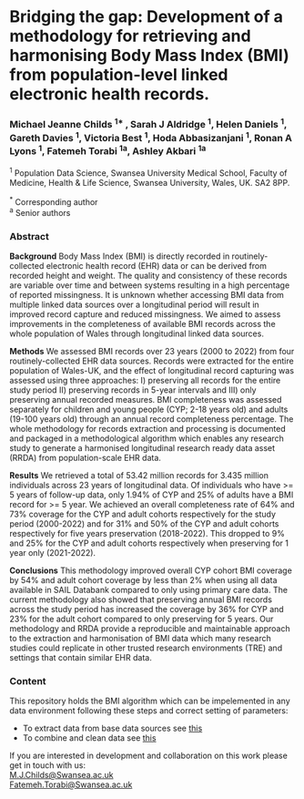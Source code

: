 # Bridging the gap: Development of a methodology for retrieving and harmonising Body Mass Index (BMI) from population-level linked electronic health records.

### Michael Jeanne Childs <sup>1*</sup> , Sarah J Aldridge <sup>1</sup>, Helen Daniels <sup>1</sup>, Gareth Davies <sup>1</sup>, Victoria Best <sup>1</sup>, Hoda Abbasizanjani <sup>1</sup>, Ronan A Lyons <sup>1</sup>, Fatemeh Torabi <sup>1a</sup>, Ashley Akbari <sup>1a</sup> <br>
 
<sup>1</sup> Population Data Science, Swansea University Medical School, Faculty of Medicine, Health & Life Science, Swansea University, Wales, UK. SA2 8PP.<br> 

<sup>*</sup> Corresponding author<br>
<sup>a</sup>  Senior authors <br>

### Abstract 

**Background** Body Mass Index (BMI) is directly recorded in routinely-collected electronic health record (EHR) data or can be derived from recorded height and weight. The quality and consistency of these records are variable over time and between systems resulting in a high percentage of reported missingness. It is unknown whether accessing BMI data from multiple linked data sources over a longitudinal period will result in improved record capture and reduced missingness. We aimed to assess improvements in the completeness of available BMI records across the whole population of Wales through longitudinal linked data sources. 

**Methods** We assessed BMI records over 23 years (2000 to 2022) from four routinely-collected EHR data sources. Records were extracted for the entire population of Wales-UK, and the effect of longitudinal record capturing was assessed using three approaches: I) preserving all records for the entire study period II) preserving records in 5-year intervals and III) only preserving annual recorded measures. BMI completeness was assessed separately for children and young people (CYP; 2-18 years old) and adults (19-100 years old) through an annual record completeness percentage. The whole methodology for records extraction and processing is documented and packaged in a methodological algorithm which enables any research study to generate a harmonised longitudinal research ready data asset (RRDA) from population-scale EHR data. 

**Results** We retrieved a total of 53.42 million records for 3.435 million individuals across 23 years of longitudinal data.  Of individuals who have >= 5 years of follow-up data, only 1.94% of CYP and 25% of adults have a BMI record for >= 5 year. We achieved an overall completeness rate of 64% and 73% coverage for the CYP and adult cohorts respectively for the study period (2000-2022) and for 31% and 50% of the CYP and adult cohorts respectively for five years preservation (2018-2022). This dropped to 9% and 25% for the CYP and adult cohorts respectively when preserving for 1 year only (2021-2022). 

**Conclusions** This methodology improved overall CYP cohort BMI coverage by 54% and adult cohort coverage by less than 2% when using all data available in SAIL Databank compared to only using primary care data. The current methodology also showed that preserving annual BMI records across the study period has increased the coverage by 36% for CYP and 23% for the adult cohort compared to only preserving for 5 years. Our methodology and RRDA provide a reproducible and maintainable approach to the extraction and harmonisation of BMI data which many research studies could replicate in other trusted research environments (TRE) and settings that contain similar EHR data. 

### Content

This repository holds the BMI algorithm which can be impelemented in any data environment following these steps and correct setting of parameters:
* To extract data from base data sources see <a href="[/about/about_team.htm]([https://swanseauniversity.sharepoint.com/:w:/r/sites/HDR-UK-TeamAndProjects-UsrGrp/_layouts/15/Doc.aspx?sourcedoc=%7B814A024F-C958-4624-9182-C1F0C5B24175%7D&file=Manuscript%20.docx&action=default&mobileredirect=true])">this</a> 
* To combine and clean data see <a href="[/about/about_team.htm]([https://github.com/JeanneChilds/BMI_algorithm/tree/4f3bbce94914cdfb99c0b8fe2d3dd4ec6568b172/Algorithm/Algorithm])">this</a> <br>

If you are interested in development and collaboration on this work please get in touch with us:<br>
<a href = "mailto: M.J.Childs@Swansea.ac.uk">M.J.Childs@Swansea.ac.uk</a> <br>
<a href = "mailto: Fatemeh.Torabi@Swansea.ac.uk">Fatemeh.Torabi@Swansea.ac.uk</a> <br>
